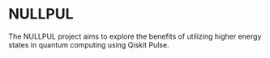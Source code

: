 # NULLPUL
The NULLPUL project aims to explore the benefits of utilizing higher energy states in quantum computing using Qiskit Pulse. 
